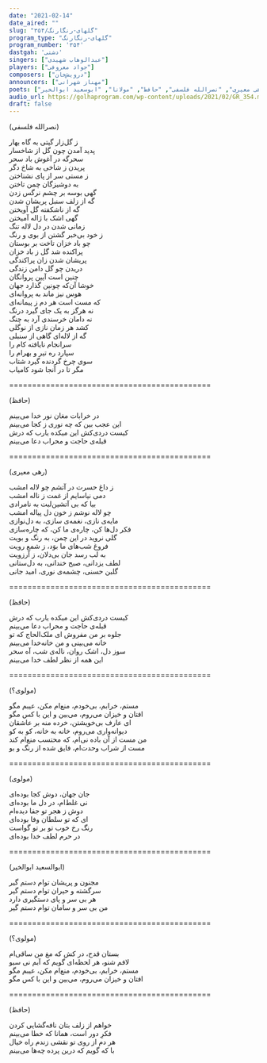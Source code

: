 ```yaml
---
date: "2021-02-14"
date_aired: ""
slug: "گلهای-رنگارنگ/۳۵۴"
program_type: "گلهای-رنگارنگ"
program_number: '۳۵۴'
dastgah: 'دشتی'
singers: ["عبدالوهاب شهیدی"]
players: ["جواد معروفی"]
composers: ["درویش‌خان"]
announcers: ["مهناز شهرانی"]
poets: ["رهی معیری", "نصرالله فلسفی", "حافظ", "مولانا", "ابوسعید ابوالخیر"]
audio_url: https://golhaprogram.com/wp-content/uploads/2021/02/GR_354.mp3
draft: false
---
```


(نصرالله فلسفی)  

ز گل‌زار گیتی به گاه بهار  
پدید آمدن چون گل از شاخسار  
سحرگه در آغوش باد سحر  
پریدن ز شاخی به شاخ دگر  
ز مستی سر از پای نشناختن  
به دوشیزگان چمن تاختن  
گهی بوسه بر چشم نرگس زدن  
گه از زلف سنبل پریشان شدن  
گه از ناشکفته گل آویختن  
گهی اشک با ژاله آمیختن  
زمانی شدن در دل لاله تنگ  
ز خود بی‌خبر گشتن از بوی و رنگ  
چو باد خزان تاخت بر بوستان  
پراکنده شد گل ز باد خزان  
پریشان شدن زان پراکندگی  
دریدن چو گل دامن زندگی  
چنین است آیین پروانگان  
خوشا آن‌که چونین گذارد جهان  
هوس نیز ماند به پروانه‌ای  
که مست است هر دم ز پیمانه‌ای  
نه هرگز به یک جای گیرد درنگ  
نه دامان خرسندی آرد به چنگ  
کشد هر زمان نازی از نوگلی  
گه از لاله‌ای گاهی از سنبلی  
سرانجام نایافته کام را  
سپارد ره تیر و بهرام را  
سوی چرخ گردنده گیرد شتاب  
مگر تا در آنجا شود کامیاب  

============================================  

(حافظ)  

در خرابات مغان نور خدا می‌بینم  
این عجب بین که چه نوری ز کجا می‌بینم  
کیست دردی‌کش این میکده یارب که درش  
قبله‌ی حاجت و محراب دعا می‌بینم  

============================================  

(رهی معیری)  

ز داغ حسرت در آتشم چو لاله امشب  
دمی نیاسایم از غمت ز ناله امشب  
بیا که بی آتشین‌لبت به نامرادی  
چو لاله نوشم ز خون دل پیاله امشب  
مایه‌ی نازی، نغمه‌ی سازی، به دل‌نوازی  
فکر دل‌ها کن، چاره‌ی ما کن، که چاره‌سازی  
گلی نروید در این چمن، به رنگ و بویت  
فروغ شب‌های ما بوَد، ز شمع رویت  
به لب رسد جان بی‌دلان، ز آرزویت  
لطف یزدانی، صبح خندانی، به دل‌ستانی  
گلبن حسنی، چشمه‌ی نوری، امید جانی  

============================================  

(حافظ)  

کیست دردی‌کش این میکده یارب که درش  
قبله‌ی حاجت و محراب دعا می‌بینم  
جلوه بر من مفروش ای ملک‌الحاج که تو  
خانه می‌بینی و من خانه‌خدا می‌بینم  
سوز دل، اشک روان، ناله‌ی شب، آه سحر  
این همه از نظر لطف خدا می‌بینم  

============================================  

(مولوی؟)  

مستم، خرابم، بی‌خودم، منع‌ام مکن، عیبم مگو  
افتان و خیزان می‌روم، می‌بین و این با کس مگو  
ای عارف بی‌خویشتن، خرده منه بر عاشقان  
دیوانه‌واری می‌روم، خانه به خانه، کو به کو  
من مست از آن باده نی‌ام، که محتسب منع‌ام کند  
مست از شراب وحدت‌ام، فایق شده از رنگ و بو  

============================================  

(مولوی)  

جان جهان، دوش کجا بوده‌ای  
نی غلط‌ام، در دل ما بوده‌ای  
دوش ز هجر تو جفا دیده‌ام  
ای که تو سلطان وفا بوده‌ای  
رنگ رخ خوب تو بر تو گواست  
در حرم لطف خدا بوده‌ای  

============================================  

(ابوالسعید ابوالخیر)  

مجنون و پریشان توام دستم گیر  
سرگشته و حیران توام دستم گیر  
هر بی سر و پای دستگیری دارد  
من بی سر و سامان توام دستم گیر  

============================================  

(مولوی؟)  

بستان قدح، در کش که مغ من ساقی‌ام  
لافم شنو، هر لحظه‌ای گویم که آبم نی سبو  
مستم، خرابم، بی‌خودم، منع‌ام مکن، عیبم مگو  
افتان و خیزان می‌روم، می‌بین و این با کس مگو  

============================================  

(حافظ)  

خواهم از زلف بتان نافه‌گشایی کردن  
فکرِ دور است، همانا که خطا می‌بینم  
هر دم از روی تو نقشی زندم راه خیال  
با که گویم که درین پرده چه‌ها می‌بینم  
